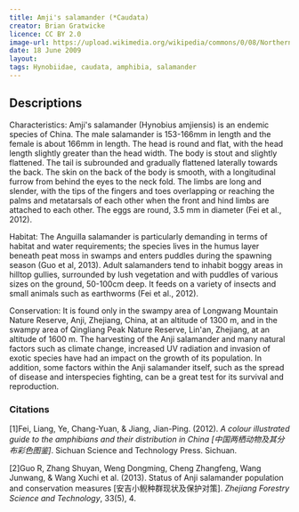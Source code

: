 ```yaml
---
title: Amji's salamander (*Caudata)
creator: Brian Gratwicke
licence: CC BY 2.0
image-url: https://upload.wikimedia.org/wikipedia/commons/0/08/Northern_Two-lined_Salamander_Eurycea_bislineata.jpg
date: 18 June 2009
layout: 
tags: Hynobiidae, caudata, amphibia, salamander 
---
```

## Descriptions

Characteristics: Amji's salamander (Hynobius amjiensis) is an endemic species of China. The male salamander is 153-166mm in length and the female is about 166mm in length. The head is round and flat, with the head length slightly greater than the head width. The body is stout and slightly flattened. The tail is subrounded and gradually flattened laterally towards the back. The skin on the back of the body is smooth, with a longitudinal furrow from behind the eyes to the neck fold. The limbs are long and slender, with the tips of the fingers and toes overlapping or reaching the palms and metatarsals of each other when the front and hind limbs are attached to each other. The eggs are round, 3.5 mm in diameter (Fei et al., 2012).

Habitat: The Anguilla salamander is particularly demanding in terms of habitat and water requirements; the species lives in the humus layer beneath peat moss in swamps and enters puddles during the spawning season (Guo et al, 2013). Adult salamanders tend to inhabit boggy areas in hilltop gullies, surrounded by lush vegetation and with puddles of various sizes on the ground, 50-100cm deep. It feeds on a variety of insects and small animals such as earthworms (Fei et al., 2012).

Conservation: It is found only in the swampy area of Longwang Mountain Nature Reserve, Anji, Zhejiang, China, at an altitude of 1300 m, and in the swampy area of Qingliang Peak Nature Reserve, Lin'an, Zhejiang, at an altitude of 1600 m. The harvesting of the Anji salamander and many natural factors such as climate change, increased UV radiation and invasion of exotic species have had an impact on the growth of its population. In addition, some factors within the Anji salamander itself, such as the spread of disease and interspecies fighting, can be a great test for its survival and reproduction.

### Citations
[1]Fei, Liang, Ye, Chang-Yuan, & Jiang, Jian-Ping. (2012). _A colour illustrated guide to the amphibians and their distribution in China [中国两栖动物及其分布彩色图鉴]_. Sichuan Science and Technology Press. Sichuan. 

[2]Guo R, Zhang Shuyan, Weng Dongming, Cheng Zhangfeng, Wang Junwang, & Wang Xuchi et al. (2013). Status of Anji salamander population and conservation measures [安吉小鲵种群现状及保护对策]. _Zhejiang Forestry Science and Technology_, 33(5), 4.
 



